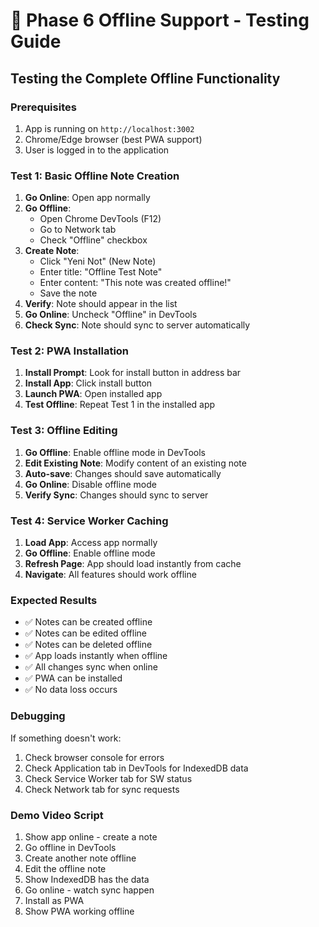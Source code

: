# 🧪 Phase 6 Offline Support - Testing Guide

## Testing the Complete Offline Functionality

### Prerequisites
1. App is running on `http://localhost:3002`
2. Chrome/Edge browser (best PWA support)
3. User is logged in to the application

### Test 1: Basic Offline Note Creation
1. **Go Online**: Open app normally
2. **Go Offline**: 
   - Open Chrome DevTools (F12)
   - Go to Network tab
   - Check "Offline" checkbox
3. **Create Note**: 
   - Click "Yeni Not" (New Note)
   - Enter title: "Offline Test Note"
   - Enter content: "This note was created offline!"
   - Save the note
4. **Verify**: Note should appear in the list
5. **Go Online**: Uncheck "Offline" in DevTools
6. **Check Sync**: Note should sync to server automatically

### Test 2: PWA Installation
1. **Install Prompt**: Look for install button in address bar
2. **Install App**: Click install button
3. **Launch PWA**: Open installed app
4. **Test Offline**: Repeat Test 1 in the installed app

### Test 3: Offline Editing
1. **Go Offline**: Enable offline mode in DevTools
2. **Edit Existing Note**: Modify content of an existing note
3. **Auto-save**: Changes should save automatically
4. **Go Online**: Disable offline mode
5. **Verify Sync**: Changes should sync to server

### Test 4: Service Worker Caching
1. **Load App**: Access app normally
2. **Go Offline**: Enable offline mode
3. **Refresh Page**: App should load instantly from cache
4. **Navigate**: All features should work offline

### Expected Results
- ✅ Notes can be created offline
- ✅ Notes can be edited offline
- ✅ Notes can be deleted offline
- ✅ App loads instantly when offline
- ✅ All changes sync when online
- ✅ PWA can be installed
- ✅ No data loss occurs

### Debugging
If something doesn't work:
1. Check browser console for errors
2. Check Application tab in DevTools for IndexedDB data
3. Check Service Worker tab for SW status
4. Check Network tab for sync requests

### Demo Video Script
1. Show app online - create a note
2. Go offline in DevTools
3. Create another note offline
4. Edit the offline note
5. Show IndexedDB has the data
6. Go online - watch sync happen
7. Install as PWA
8. Show PWA working offline
